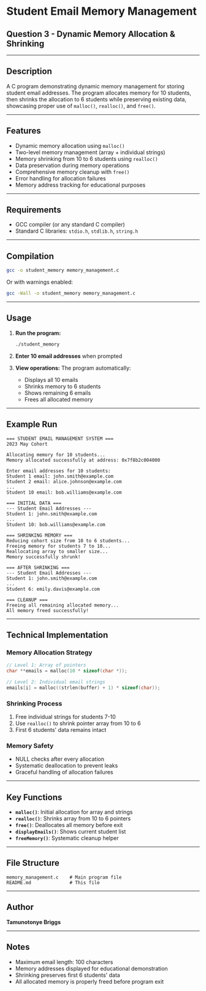 # Student Email Memory Management
## Question 3 - Dynamic Memory Allocation & Shrinking

---

## Description
A C program demonstrating dynamic memory management for storing student email addresses. The program allocates memory for 10 students, then shrinks the allocation to 6 students while preserving existing data, showcasing proper use of `malloc()`, `realloc()`, and `free()`.

---

## Features
- Dynamic memory allocation using `malloc()`
- Two-level memory management (array + individual strings)
- Memory shrinking from 10 to 6 students using `realloc()`
- Data preservation during memory operations
- Comprehensive memory cleanup with `free()`
- Error handling for allocation failures
- Memory address tracking for educational purposes

---

## Requirements
- GCC compiler (or any standard C compiler)
- Standard C libraries: `stdio.h`, `stdlib.h`, `string.h`

---

## Compilation

```bash
gcc -o student_memory memory_management.c
```

Or with warnings enabled:
```bash
gcc -Wall -o student_memory memory_management.c
```

---

## Usage

1. **Run the program:**
   ```bash
   ./student_memory
   ```

2. **Enter 10 email addresses** when prompted

3. **View operations:** The program automatically:
   - Displays all 10 emails
   - Shrinks memory to 6 students
   - Shows remaining 6 emails
   - Frees all allocated memory

---

## Example Run

```
=== STUDENT EMAIL MANAGEMENT SYSTEM ===
2023 May Cohort

Allocating memory for 10 students...
Memory allocated successfully at address: 0x7f8b2c004000

Enter email addresses for 10 students:
Student 1 email: john.smith@example.com
Student 2 email: alice.johnson@example.com
...
Student 10 email: bob.williams@example.com

=== INITIAL DATA ===
--- Student Email Addresses ---
Student 1: john.smith@example.com
...
Student 10: bob.williams@example.com

=== SHRINKING MEMORY ===
Reducing cohort size from 10 to 6 students...
Freeing memory for students 7 to 10...
Reallocating array to smaller size...
Memory successfully shrunk!

=== AFTER SHRINKING ===
--- Student Email Addresses ---
Student 1: john.smith@example.com
...
Student 6: emily.davis@example.com

=== CLEANUP ===
Freeing all remaining allocated memory...
All memory freed successfully!
```

---

## Technical Implementation

### Memory Allocation Strategy
```c
// Level 1: Array of pointers
char **emails = malloc(10 * sizeof(char *));

// Level 2: Individual email strings
emails[i] = malloc((strlen(buffer) + 1) * sizeof(char));
```

### Shrinking Process
1. Free individual strings for students 7-10
2. Use `realloc()` to shrink pointer array from 10 to 6
3. First 6 students' data remains intact

### Memory Safety
- NULL checks after every allocation
- Systematic deallocation to prevent leaks
- Graceful handling of allocation failures 

---

## Key Functions

- **`malloc()`**: Initial allocation for array and strings
- **`realloc()`**: Shrinks array from 10 to 6 pointers
- **`free()`**: Deallocates all memory before exit
- **`displayEmails()`**: Shows current student list
- **`freeMemory()`**: Systematic cleanup helper

---

## File Structure
```
memory_management.c    # Main program file
README.md              # This file
```
---

## Author
**Tamunotonye Briggs**  

---

## Notes
- Maximum email length: 100 characters
- Memory addresses displayed for educational demonstration
- Shrinking preserves first 6 students' data
- All allocated memory is properly freed before program exit
